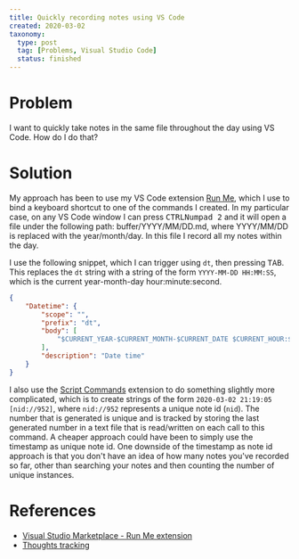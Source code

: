 ```yaml
---
title: Quickly recording notes using VS Code
created: 2020-03-02
taxonomy:
  type: post
  tag: [Problems, Visual Studio Code]
  status: finished
---
```


# Problem
I want to quickly take notes in the same file throughout the day using VS Code. How do I do that?

# Solution
My approach has been to use my VS Code extension [Run Me](https://marketplace.visualstudio.com/items?itemName=tomzx.run-me), which I use to bind a keyboard shortcut to one of the commands I created. In my particular case, on any VS Code window I can press <kbd>CTRL</kbd><kbd>Numpad 2</kbd> and it will open a file under the following path: buffer/YYYY/MM/DD.md, where YYYY/MM/DD is replaced with the year/month/day. In this file I record all my notes within the day.

I use the following snippet, which I can trigger using `dt`, then pressing <kbd>TAB</kbd>. This replaces the `dt` string with a string of the form `YYYY-MM-DD HH:MM:SS`, which is the current year-month-day hour:minute:second.

```json
{
	"Datetime": {
		"scope": "",
		"prefix": "dt",
		"body": [
			"$CURRENT_YEAR-$CURRENT_MONTH-$CURRENT_DATE $CURRENT_HOUR:$CURRENT_MINUTE:$CURRENT_SECOND"
		],
		"description": "Date time"
	}
}
```

I also use the [Script Commands](https://marketplace.visualstudio.com/items?itemName=mkloubert.vs-script-commands) extension to do something slightly more complicated, which is to create strings of the form `2020-03-02 21:19:05 [nid://952]`, where `nid://952` represents a unique note id (`nid`). The number that is generated is unique and is tracked by storing the last generated number in a text file that is read/written on each call to this command. A cheaper approach could have been to simply use the timestamp as unique note id. One downside of the timestamp as note id approach is that you don't have an idea of how many notes you've recorded so far, other than searching your notes and then counting the number of unique instances.

# References
* [Visual Studio Marketplace - Run Me extension](https://marketplace.visualstudio.com/items?itemName=tomzx.run-me)
* [Thoughts tracking](../../../../questions/2020/02/01/article.md)
